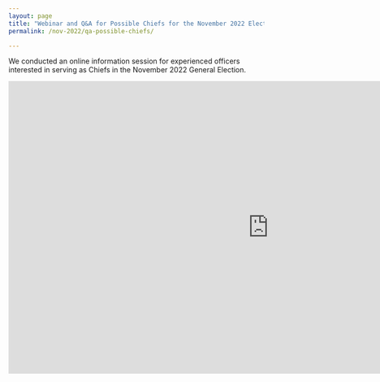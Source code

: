 ```yaml
---
layout: page
title: "Webinar and Q&A for Possible Chiefs for the November 2022 Election"
permalink: /nov-2022/qa-possible-chiefs/

---
```


We conducted an online information session for experienced officers interested in serving as Chiefs in the November 2022 General Election.

<iframe width="1024" height="576" src="https://www.youtube.com/embed/0u_FnyG676Q" title="YouTube video player" frameborder="0" allow="accelerometer; autoplay; clipboard-write; encrypted-media; gyroscope; picture-in-picture" allowfullscreen></iframe>